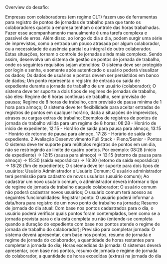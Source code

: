 Overview do desafio:

Empresas com colaboradores (em regime CLT fazem uso de ferramentas para 
registro de pontos de jornadas de trabalho para que tanto os colaboradores 
quanto a empresa tenham o controle das horas trabalhadas. Fazer esse 
acompanhamento manualmente é uma tarefa complexa e passível de erros. Além 
disso, ao longo do dia a dia, podem surgir uma série de imprevistos, como a 
entrada um pouco atrasada por algum colaborador, ou a necessidade de ausência 
parcial ou integral de outro colaborador. Estas situações, tornam o controle de 
jornadas ainda mais complexo.
 Sendo assim, desenvolva um sistema de gestão de pontos de jornada de 
trabalho, onde os seguintes requisitos sejam atendidos:
 O sistema deve ser protegido por login e senha, e somente após autenticado o 
usuário poderá visualizar os dados;
 Os dados de usuários e pontos devem ser persistidos em banco de dados;
 Um ponto representa o registro de entrada ou saída de expediente durante a 
jornada de trabalho de um usuário (colaborador);
 O sistema deve ter suporte a dois tipos de regimes de jornadas de trabalho, 
são eles:
 Regime de 6 horas contínuas de trabalho, sem previsão de pausas;
 Regime de 8 horas de trabalho, com previsão de pausa mínima de 1 hora 
para almoço;
 O sistema deve ter flexibilidade para aceitar entradas de registros de pontos 
em qualquer horário, dada a situações de imprevistos, atrasos ou cargas 
extras de trabalho;
 Exemplos de registros de pontos de jornada de trabalho válida para um regime 
de 8 horas:
 0828  Horário de início de expediente,
 1215  Horário de saída para pausa para almoço,
 1315  Horário de retorno de pausa para almoço,
 1728  Horário de saída de expediente.
 2
 Avaliação Desenvolvimento Full Stack  Pleno/Senior  Pontos
O sistema deve ter suporte para múltiplos registros de pontos em um dia, não 
se restringindo ao limite de quatro pontos. Por exemplo: 0828 (início de 
expediente)  1215 (pausa para almoço)  1315 (retorno da pausa para 
almoço)  1530 (saída esporádica)  1630 (retorno da saída esporádica)  
1828 (fim de expediente);
 O sistema deve ter suporte para dois tipos de usuários: Usuário Administrador 
e Usuário Comum;
 O usuário administrador terá permissão para cadastro de novos usuários 
(usuário comum);
 Ao cadastrar um novo usuário comum, o administrador deverá informar o tipo 
de regime de jornada de trabalho daquele colaborador;
 O usuário comum não poderá cadastrar novos usuários;
 O usuário comum terá acesso as seguintes funcionalidades:
 Registrar ponto: O usuário poderá informar a data/hora para registro de 
um novo ponto de trabalho na jornada;
 Resumo de jornada do dia atual: Com base nos pontos cadastrados para o 
dia, o usuário poderá verificar quais pontos foram contemplados, bem 
como se a jornada prevista para o dia está completa ou não (entende-se 
completa quando a duração do expediente com base nos pontos atende o 
regime de jornada de trabalho do colaborador);
 Previsão para completar jornada: O sistema deverá apresentar, com base 
nos pontos, resumo de jornada e regime de jornada do colaborador, a 
quantidade de horas restantes para completar a jornada do dia;
 Horas excedidas da jornada:  O sistemas deverá apresentar, com base nos 
pontos, resumo de jornada e regime de jornada do colaborador, a 
quantidade de horas excedidas (extras) na jornada do dia

